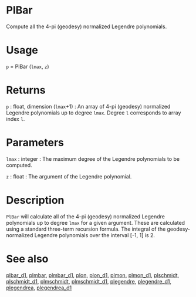 # PlBar

Compute all the 4-pi (geodesy) normalized Legendre polynomials.

# Usage

`p` = PlBar (`lmax`, `z`)

# Returns

`p` : float, dimension (`lmax`+1)
:   An array of 4-pi (geodesy) normalized Legendre polynomials up to degree `lmax`. Degree `l` corresponds to array index `l`.

# Parameters

`lmax` : integer
:   The maximum degree of the Legendre polynomials to be computed.

`z` : float
:   The argument of the Legendre polynomial.

# Description

`PlBar` will calculate all of the 4-pi (geodesy) normalized Legendre polynomials up to degree `lmax` for a given argument. These are calculated using a standard three-term recursion formula. The integral of the geodesy-normalized Legendre polynomials over the interval [-1, 1] is 2.

# See also

[plbar_d1](pyplbar_d1.html), [plmbar](pyplmbar.html), [plmbar_d1](pyplmbar_d1.html), [plon](pyplon.html), [plon_d1](pyplon_d1.html), [plmon](pyplmon.html), [plmon_d1](pyplmon_d1.html), [plschmidt](pyplschmidt.html), [plschmidt_d1](pyplschmidt_d1.html), [plmschmidt](pyplmschmidt.html), [plmschmidt_d1](pyplmschmidt_d1.html), [plegendre](pyplegendre.html), [plegendre_d1](pyplegendre_d1.html), [plegendrea](pyplegendrea.html), [plegendrea_d1](pyplegendrea_d1.html)
